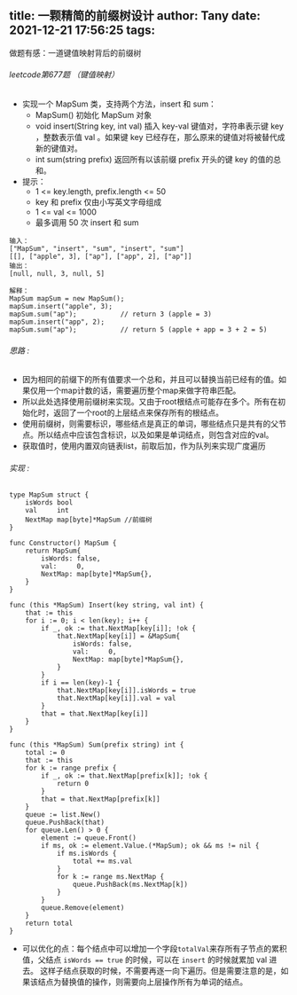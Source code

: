 title: 一颗精简的前缀树设计
author: Tany
date: 2021-12-21 17:56:25
tags:
---

做题有感：一道键值映射背后的前缀树

<!-- more -->

###### leetcode第677题 （键值映射）

- 实现一个 MapSum 类，支持两个方法，insert 和 sum：
	- MapSum() 初始化 MapSum 对象
	- void insert(String key, int val) 插入 key-val 键值对，字符串表示键 key ，整数表示值 val 。如果键 key 已经存在，那么原来的键值对将被替代成新的键值对。
	- int sum(string prefix) 返回所有以该前缀 prefix 开头的键 key 的值的总和。
- 提示：
	- 1 <= key.length, prefix.length <= 50
	- key 和 prefix 仅由小写英文字母组成
	- 1 <= val <= 1000
	- 最多调用 50 次 insert 和 sum
    
```
输入：
["MapSum", "insert", "sum", "insert", "sum"]
[[], ["apple", 3], ["ap"], ["app", 2], ["ap"]]
输出：
[null, null, 3, null, 5]

解释：
MapSum mapSum = new MapSum();
mapSum.insert("apple", 3);  
mapSum.sum("ap");           // return 3 (apple = 3)
mapSum.insert("app", 2);    
mapSum.sum("ap");           // return 5 (apple + app = 3 + 2 = 5)
```

###### 思路 :

- 因为相同的前缀下的所有值要求一个总和，并且可以替换当前已经有的值。如果仅用一个map计数的话，需要遍历整个map来做字符串匹配。
- 所以此处选择使用前缀树来实现。又由于root根结点可能存在多个。所有在初始化时，返回了一个root的上层结点来保存所有的根结点。
- 使用前缀树，则需要标识，哪些结点是真正的单词，哪些结点只是共有的父节点。所以结点中应该包含标识，以及如果是单词结点，则包含对应的val。
- 获取值时，使用内置双向链表list，前取后加，作为队列来实现广度遍历

###### 实现 :

```
type MapSum struct {
	isWords bool
	val     int
	NextMap map[byte]*MapSum //前缀树
}

func Constructor() MapSum {
	return MapSum{
		isWords: false,
		val:     0,
		NextMap: map[byte]*MapSum{},
	}
}

func (this *MapSum) Insert(key string, val int) {
	that := this
	for i := 0; i < len(key); i++ {
		if _, ok := that.NextMap[key[i]]; !ok {
			that.NextMap[key[i]] = &MapSum{
				isWords: false,
				val:     0,
				NextMap: map[byte]*MapSum{},
			}
		}
		if i == len(key)-1 {
			that.NextMap[key[i]].isWords = true
			that.NextMap[key[i]].val = val
		}
		that = that.NextMap[key[i]]
	}
}

func (this *MapSum) Sum(prefix string) int {
	total := 0
	that := this
	for k := range prefix {
		if _, ok := that.NextMap[prefix[k]]; !ok {
			return 0
		}
		that = that.NextMap[prefix[k]]
	}
	queue := list.New()
	queue.PushBack(that)
	for queue.Len() > 0 {
		element := queue.Front()
		if ms, ok := element.Value.(*MapSum); ok && ms != nil {
			if ms.isWords {
				total += ms.val
			}
			for k := range ms.NextMap {
				queue.PushBack(ms.NextMap[k])
			}
		}
		queue.Remove(element)
	}
	return total
}
```

- 可以优化的点：每个结点中可以增加一个字段`totalVal`来存所有子节点的累积值，父结点 `isWords == true` 的时候，可以在 ` insert ` 的时候就累加 val 进去。 这样子结点获取的时候，不需要再逐一向下遍历。但是需要注意的是，如果该结点为替换值的操作，则需要向上层操作所有为单词的结点。